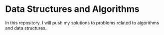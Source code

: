 # Data Structures and Algorithms
In this repository, I will push my solutions to problems related to algorithms and data structures.
